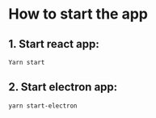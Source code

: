 # How to start the app
## 1. Start react app:
```
Yarn start
```
## 2. Start electron app:
```
yarn start-electron
```
